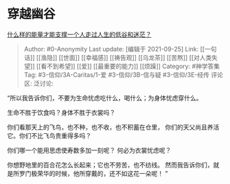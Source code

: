 # 穿越幽谷
[什么样的能量才能支撑一个人走过人生的低谷和迷茫？](https://www.zhihu.com/question/29064178/answer/2138370594)

> Author: #0-Anonymity
> Last update: [编辑于 2021-09-25]
> Link: [[一句话]] [[渔隐]] [[世面]] [[幸福感]] [[祷告观]] [[乌龙茶]] [[苦熬]] [[对人类失望]] [[看不到希望]] [[爱]] [[最重要的能力]] [[烦躁]]
> Category: #神学答集
> Tag: #3-信仰/3A-Caritas/1-爱 #3-信仰/3B-信与疑 #3-信仰/3E-经传
> 评论区:
> 泛讨论:

“所以我告诉你们，不要为生命忧虑吃什么，喝什么；为身体忧虑穿什么。

生命不胜于饮食吗？身体不胜于衣裳吗？

你们看那天上的飞鸟，也不种，也不收，也不积蓄在仓里， 你们的天父尚且养活它。你们不比飞鸟贵重得多吗？

你们哪一个能用思虑使寿数多加一刻呢？ 何必为衣裳忧虑呢？

你想野地里的百合花怎么长起来；它也不劳苦，也不纺线。 然而我告诉你们，就是所罗门极荣华的时候，他所穿戴的，还不如这花一朵呢！ ”
